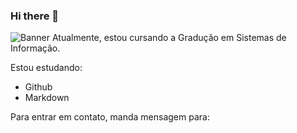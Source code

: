 ### Hi there 👋
![Banner](https://storage.googleapis.com/gweb-uniblog-publish-prod/original_images/Social_dino-with-hat.gif)
Atualmente, estou cursando a Gradução em Sistemas de Informação.

Estou estudando:

* Github
* Markdown


Para entrar em contato, manda mensagem para:
